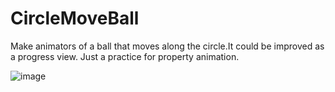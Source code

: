 # CircleMoveBall
Make animators of a ball that moves along the circle.It could be improved as a progress view.  Just a practice for property animation.

![image](http://d.pcs.baidu.com/thumbnail/700e80b9d36d0dfff6ba0fde888ced4a?fid=286170369-250528-995721369738493&time=1427036400&sign=FDTAER-DCb740ccc5511e5e8fedcff06b081203-Lp8dXYpCp3V28UN3SkTcTjQA75M%3D&rt=sh&expires=2h&r=134372752&sharesign=unknown&size=c710_u500&quality=100)
